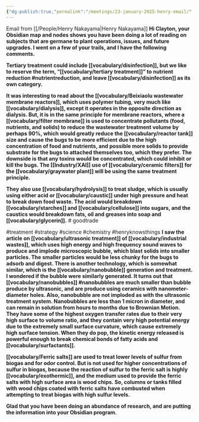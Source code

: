 ```yaml
---
{"dg-publish:true,"permalink":"/meetings/23-january-2025-henry-email/","noteIcon":"","created":"2025-01-23T06:56:09.490-06:00"}
---
```



Email from [[/People/Henry Nakayama\|Henry Nakayama]]
  **Hi Clayton, your Obsidian map and nodes shows you have been doing a lot of reading on subjects that are germane to plant operations, issues, and future upgrades. I went on a few of your trails, and I have the following comments.**

  **Tertiary treatment could include [[vocabulary/disinfection]], but we like to reserve the term, “[[vocabulary/tertiary treatment]]” to nutrient reduction #nutrientreduction, and leave [[vocabulary/disinfection]] as its own category.**

  **It was interesting to read about the [[vocabulary/Beixiaolu wastewater membrane reactors]], which uses polymer tubing, very much like [[vocabulary/dialysis]], except it operates in the opposite direction as dialysis. But, it is in the same principle for membrane reactors, where a [[vocabulary/filter membrane]] is used to concentrate pollutants (food, nutrients, and solids) to reduce the wastewater treatment volume by perhaps 90%, which would greatly reduce the [[vocabulary/reactor tank]] size and cause the bugs to be more efficient due to the high concentration of food and nutrients, and possible more solids to provide substrate for the bugs to attached themselves too, which they prefer. The downside is that any toxins would be concentrated, which could inhibit or kill the bugs. The [[Industry/XAI]] use of [[vocabulary/ceramic filters]] for the [[vocabulary/graywater plant]] will be using the same treatment principle.**

  **They also use [[vocabulary/hydrolysis]] to treat sludge, which is usually using either acid or [[vocabulary/caustic]] under high pressure and heat to break down food waste. The acid would breakdown [[vocabulary/starches]] and [[vocabulary/cellulose]] into sugars, and the caustics would breakdown fats, oil and greases into soap and [[vocabulary/glycerin]].** # goodtrade  

  #treatment #strategy #science #chemistry #henryknowsthings
  **I saw the article on [[vocabulary/ultrasonic treatment]] of [[vocabulary/industrial wastes]], which uses high energy and high frequency sound waves to produce and implode microscopic bubble, which blast solids into smaller particles. The smaller particles would be less chunky for the bugs to adsorb and digest. There is another technology, which is somewhat similar, which is the [[vocabulary/nanobubble]] generation and treatment. I wondered if the bubble were similarly generated. It turns out that [[vocabulary/nanobubbles]] #nanobubbles are much smaller than bubble produce by ultrasonic, and are produce using ceramics with nanometer-diameter holes. Also, nanobubble are not imploded as with the ultrasonic treatment system. Nanobubbles are less than 1 micron in diameter, and can remain in solution from hours to months due to Brownian Motion. They have some of the highest oxygen transfer rates due to their very high surface to volume ratio, and they contain very high potential energy due to the extremely small surface curvature, which cause extremely high surface tension. When they do pop, the kinetic energy released is powerful enough to break chemical bonds of fatty acids and [[vocabulary/surfactants]].**

  **[[vocabulary/Ferric salts]] are used to treat lower levels of sulfur from biogas and for odor control. But is not used for higher concentrations of sulfur in biogas, because the reaction of sulfur to the ferric salt is highly [[vocabulary/exothermic]], and the medium used to provide the ferric salts with high surface area is wood chips. So, columns or tanks filled with wood chips coated with ferric salts have combusted when attempting to treat biogas with high sulfur levels.**

  **Glad that you have been doing an abundance of research, and are putting the information into your Obsidian program.**
